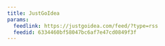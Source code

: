 ```yaml
---
title: JustGoIdea
params:
  feedlink: https://justgoidea.com/feed/?type=rss
  feedid: 6334460bf58047bc6af7e47cd0849f3f
---
```

